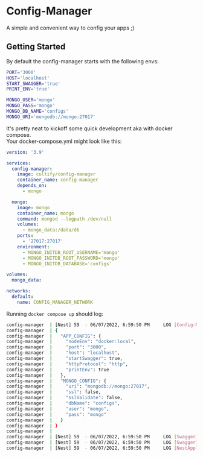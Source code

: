 # Config-Manager

A simple and convenient way to config your apps ;)

## Getting Started

By default the config-manager starts with the following envs:

```bash
PORT='3000'
HOST='localhost'
START_SWAGGER='true'
PRINT_ENV='true'

MONGO_USER='mongo'
MONGO_PASS='mongo'
MONGO_DB_NAME='configs'
MONGO_URI='mongodb://mongo:27017'
```

It's pretty neat to kickoff some quick development aka with docker compose.  
Your docker-compose.yml might look like this:

```yml
version: '3.9'

services:
  config-manager:
    image: cultify/config-manager
    container_name: config-manager
    depends_on:
      - mongo

  mongo:
    image: mongo
    container_name: mongo
    command: mongod --logpath /dev/null
    volumes:
      - mongo_data:/data/db
    ports:
      - '27017:27017'
    environment:
      - MONGO_INITDB_ROOT_USERNAME='mongo'
      - MONGO_INITDB_ROOT_PASSWORD='mongo'
      - MONGO_INITDB_DATABASE='configs'

volumes:
  mongo_data:

networks:
  default:
    name: CONFIG_MANAGER_NETWORK
```

Running `docker compose up` should log:

```bash
config-manager  | [Nest] 59  - 06/07/2022, 6:59:50 PM     LOG [Config-Manager] Object:
config-manager  | {
config-manager  |   "APP_CONFIG": {
config-manager  |     "nodeEnv": "docker:local",
config-manager  |     "port": "3000",
config-manager  |     "host": "localhost",
config-manager  |     "startSwagger": true,
config-manager  |     "httpProtocol": "http",
config-manager  |     "printEnv": true
config-manager  |   },
config-manager  |   "MONGO_CONFIG": {
config-manager  |     "uri": "mongodb://mongo:27017",
config-manager  |     "ssl": false,
config-manager  |     "sslValidate": false,
config-manager  |     "dbName": "configs",
config-manager  |     "user": "mongo",
config-manager  |     "pass": "mongo"
config-manager  |   }
config-manager  | }
config-manager  | 
config-manager  | [Nest] 59  - 06/07/2022, 6:59:50 PM     LOG [Swagger] (docker:local) => http://localhost:3000/api-docs-json
config-manager  | [Nest] 59  - 06/07/2022, 6:59:50 PM     LOG [Swagger] (docker:local) => http://localhost:3000/api-docs
config-manager  | [Nest] 59  - 06/07/2022, 6:59:50 PM     LOG [NestApplication] Nest application successfully started +1ms
```
